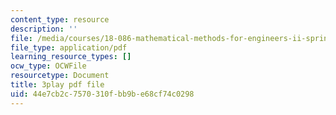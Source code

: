 ```yaml
---
content_type: resource
description: ''
file: /media/courses/18-086-mathematical-methods-for-engineers-ii-spring-2006/44e7cb2c7570310fbb9be68cf74c0298_fpwsw7SdkyY.pdf
file_type: application/pdf
learning_resource_types: []
ocw_type: OCWFile
resourcetype: Document
title: 3play pdf file
uid: 44e7cb2c-7570-310f-bb9b-e68cf74c0298
---
```

